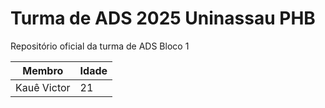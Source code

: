 # Turma de ADS 2025 Uninassau PHB
Repositório oficial da turma de ADS Bloco 1

| Membro       | Idade |
|--------------|-------|
| Kauê Victor  | 21    |